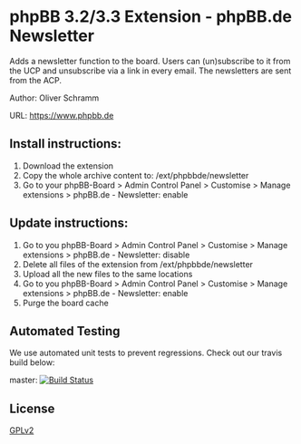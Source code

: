 # phpBB 3.2/3.3 Extension - phpBB.de Newsletter

Adds a newsletter function to the board. Users can (un)subscribe to it from the UCP and unsubscribe via
a link in every email. The newsletters are sent from the ACP.

Author: Oliver Schramm

URL: https://www.phpbb.de

## Install instructions:
1. Download the extension
2. Copy the whole archive content to: /ext/phpbbde/newsletter
3. Go to your phpBB-Board > Admin Control Panel > Customise > Manage extensions > phpBB.de - Newsletter: enable

## Update instructions:
1. Go to you phpBB-Board > Admin Control Panel > Customise > Manage extensions > phpBB.de - Newsletter: disable
2. Delete all files of the extension from /ext/phpbbde/newsletter
3. Upload all the new files to the same locations
4. Go to you phpBB-Board > Admin Control Panel > Customise > Manage extensions > phpBB.de - Newsletter: enable
5. Purge the board cache

## Automated Testing

We use automated unit tests to prevent regressions. Check out our travis build below:

master: [![Build Status](https://github.com/phpbb-de/phpbb-ext-newsletter/workflows/Tests/badge.svg)](https://github.com/phpbb-de/phpbb-ext-newsletter/actions)

## License

[GPLv2](license.txt)
